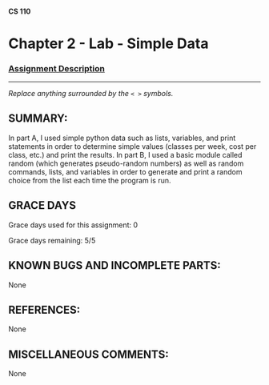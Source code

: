 #### CS 110
# Chapter 2 - Lab - Simple Data

### [Assignment Description](https://docs.google.com/document/d/1FEJtyCAl-Vev8L4LBngNbdDVhudky6W-SqmpRh4ngTI/edit?usp=sharing)

***

_Replace anything surrounded by the `< >` symbols._

## SUMMARY:
 In part A, I used simple python data such as lists, variables, and print statements in order to determine simple values (classes per week, cost per class, etc.) and print the results. In part B, I used a basic module called random (which generates pseudo-random numbers) as well as random commands, lists, and variables in order to generate and print a random choice from the list each time the program is run. 

## GRACE DAYS
Grace days used for this assignment: 0

Grace days remaining: 5/5

## KNOWN BUGS AND INCOMPLETE PARTS:
None

## REFERENCES:
 None

## MISCELLANEOUS COMMENTS:
 None
